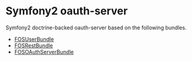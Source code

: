 Symfony2 oauth-server
=====================

Symfony2 doctrine-backed oauth-server based on the following bundles.

- [FOSUserBundle](https://github.com/FriendsOfSymfony/FOSUserBundle)
- [FOSRestBundle](https://github.com/FriendsOfSymfony/FOSRestBundle)
- [FOSOAuthServerBundle](https://github.com/FriendsOfSymfony/FOSOAuthServerBundle)

